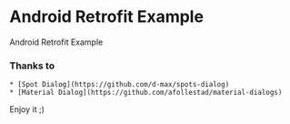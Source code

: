 # Android Retrofit Example

Android Retrofit Example

### Thanks to
```
* [Spot Dialog](https://github.com/d-max/spots-dialog) 
* [Material Dialog](https://github.com/afollestad/material-dialogs) 

```

Enjoy it ;)

